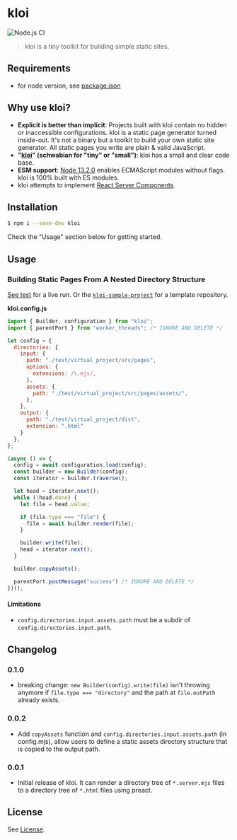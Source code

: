 # kloi

![Node.js CI](https://github.com/TimDaub/kloi/workflows/Node.js%20CI/badge.svg)

> kloi is a tiny toolkit for building simple static sites.

## Requirements

- for node version, see [package.json](./package.json)

## Why use kloi?

- **Explicit is better than implicit**: Projects built with kloi contain no
  hidden or inaccessible configurations. kloi is a static page generator turned
  inside-out. It's not a binary but a toolkit to build your own static site
  generator. All static pages you write are plain & valid JavaScript.
- **"[kloi](http://schwaebisches-woerterbuch.de/default.asp?q=kloi)" (schwabian
  for "tiny" or "small")**: kloi has a small and clear code base.
- **ESM support**: [Node
  13.2.0](https://nodejs.medium.com/announcing-core-node-js-support-for-ecmascript-modules-c5d6dc29b663)
  enables ECMAScript modules without flags. kloi is 100% built with ES modules.
- kloi attempts to implement [React Server
  Components](https://github.com/josephsavona/rfcs/blob/server-components/text/0000-server-components.md#capabilities--constraints-of-server-and-client-components).

## Installation

```bash
$ npm i --save-dev kloi
```

Check the "Usage" section below for getting started.

## Usage

### Building Static Pages From A Nested Directory Structure

[See test](./test/readme_test.mjs) for a live run. Or the
[`kloi-sample-project`](https://github.com/TimDaub/kloi-sample-project) for a
template repository.

**kloi.config.js**
```js
import { Builder, configuration } from "kloi";
import { parentPort } from "worker_threads"; /* IGNORE AND DELETE */

let config = {
  directories: {
    input: {
      path: "./test/virtual_project/src/pages",
      options: {
        extensions: /\.mjs/,
      },
      assets: {
        path: "./test/virtual_project/src/pages/assets/",
      },
    },
    output: {
      path: "./test/virtual_project/dist",
      extension: ".html"
    }
  },
};

(async () => {
  config = await configuration.load(config);
  const builder = new Builder(config);
  const iterator = builder.traverse();

  let head = iterator.next();
  while (!head.done) {
    let file = head.value;

    if (file.type === "file") {
      file = await builder.render(file);
    }

    builder.write(file);
    head = iterator.next();
  }

  builder.copyAssets();

  parentPort.postMessage("success") /* IGNORE AND DELETE */
})();
```

#### Limitations

- `config.directories.input.assets.path` must be a subdir of
  `config.directories.input.path`.

## Changelog

### 0.1.0

- breaking change: `new Builder(config).write(file)` isn't throwing anymore
  if `file.type === "directory"` and the path at `file.outPath` already
  exists.

### 0.0.2

- Add `copyAssets` function and `config.directories.input.assets.path` (in
  config.mjs), allow users to define a static assets directory structure that
  is copied to the output path.

### 0.0.1

- Initial release of kloi. It can render a directory tree of `*.server.mjs`
  files to a directory tree of `*.html` files using preact.

## License

See [License](./LICENSE).
